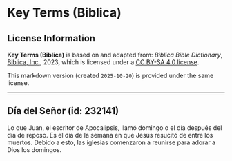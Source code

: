 # Key Terms (Biblica)

## License Information

**Key Terms (Biblica)** is based on and adapted from: _Biblica Bible Dictionary_, [Biblica, Inc.](https://www.biblica.com/), 2023, which is licensed under a [CC BY-SA 4.0 license](https://creativecommons.org/licenses/by-sa/4.0/legalcode.en).

This markdown version (created `2025-10-20`) is provided under the same license.



--------------------------------

## Día del Señor (id: 232141)

Lo que Juan, el escritor de Apocalipsis, llamó domingo o el día después del día de reposo. Es el día de la semana en que Jesús resucitó de entre los muertos. Debido a esto, las iglesias comenzaron a reunirse para adorar a Dios los domingos.


